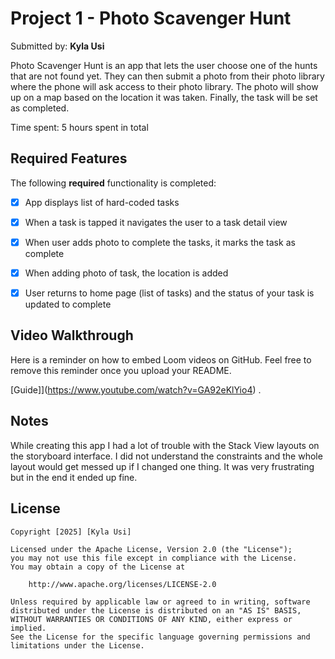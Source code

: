 # Project 1 - Photo Scavenger Hunt

Submitted by: **Kyla Usi**

Photo Scavenger Hunt is an app that lets the user choose one of the hunts that are not found yet. They can then submit a photo from their photo library where the phone will ask access to their photo library. The photo will show up on a map based on the location it was taken. Finally, the task will be set as completed.

Time spent: 5 hours spent in total

## Required Features

The following **required** functionality is completed:

- [X] App displays list of hard-coded tasks
- [X] When a task is tapped it navigates the user to a task detail view
- [X] When user adds photo to complete the tasks, it marks the task as complete
- [X] When adding photo of task, the location is added
- [X] User returns to home page (list of tasks) and the status of your task is updated to complete
 

## Video Walkthrough

Here is a reminder on how to embed Loom videos on GitHub. Feel free to remove this reminder once you upload your README. 

[Guide]](https://www.youtube.com/watch?v=GA92eKlYio4) .

## Notes

While creating this app I had a lot of trouble with the Stack View layouts on the storyboard interface. I did not understand the constraints and the whole layout would get messed up if I changed one thing. It was very frustrating but in the end it ended up fine. 

## License

    Copyright [2025] [Kyla Usi]

    Licensed under the Apache License, Version 2.0 (the "License");
    you may not use this file except in compliance with the License.
    You may obtain a copy of the License at

        http://www.apache.org/licenses/LICENSE-2.0

    Unless required by applicable law or agreed to in writing, software
    distributed under the License is distributed on an "AS IS" BASIS,
    WITHOUT WARRANTIES OR CONDITIONS OF ANY KIND, either express or implied.
    See the License for the specific language governing permissions and
    limitations under the License.
